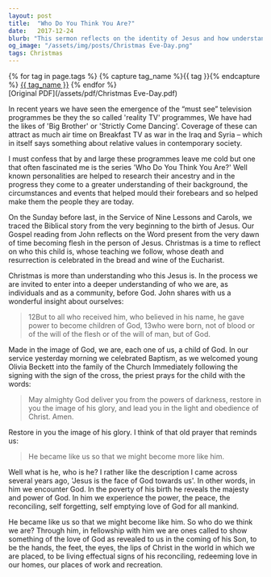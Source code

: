 ```yaml
---
layout: post
title:  "Who Do You Think You Are?"
date:   2017-12-24
blurb: "This sermon reflects on the identity of Jesus and how understanding him leads us to a deeper understanding of ourselves. It discusses the power of belief in Jesus, the significance of baptism, and the transformative power of God's love. The sermon encourages us to embody Christ's love in our everyday lives."
og_image: "/assets/img/posts/Christmas Eve-Day.png"
tags: Christmas
---    
```

<div class="tag-pills">
  {% for tag in page.tags %}
    {% capture tag_name %}{{ tag }}{% endcapture %}
    <a href="{{ site.baseurl }}/tag/{{ tag_name }}" class="tag-pill">{{ tag_name }}</a>
  {% endfor %}
</div>
[Original PDF](/assets/pdf/Christmas Eve-Day.pdf)

In recent years we have seen the emergence of the “must see” television programmes be they the so called 'reality TV' programmes, We have had the likes of 'Big Brother' or 'Strictly Come Dancing'. Coverage of these can attract as much air time on Breakfast TV as war in the Iraq and Syria – which in itself says something about relative values in contemporary society.

I must confess that by and large these programmes leave me cold but one that often fascinated me is the series 'Who Do You Think You Are?' Well known personalities are helped to research their ancestry and in the progress they come to a greater understanding of their background, the circumstances and events that helped mould their forebears and so helped make them the people they are today.

On the Sunday before last, in the Service of Nine Lessons and Carols, we traced the Biblical story from the very beginning to the birth of Jesus. Our Gospel reading from John reflects on the Word present from the very dawn of time becoming flesh in the person of Jesus. Christmas is a time to reflect on who this child is, whose teaching we follow, whose death and resurrection is celebrated in the bread and wine of the Eucharist.

Christmas is more than understanding who this Jesus is. In the process we are invited to enter into a deeper understanding of who we are, as individuals and as a community, before God. John shares with us a wonderful insight about ourselves:

> 12But to all who received him, who believed in his name, he gave power to become children of God, 13who were born, not of blood or of the will of the flesh or of the will of man, but of God.

Made in the image of God, we are, each one of us, a child of God. In our service yesterday morning we celebrated Baptism, as we welcomed young Olivia Beckett into the family of the Church Immediately following the signing with the sign of the cross, the priest prays for the child with the words:

> May almighty God deliver you from the powers of darkness, restore in you the image of his glory, and lead you in the light and obedience of Christ. Amen.

Restore in you the image of his glory. I think of that old prayer that reminds us:

> He became like us so that we might become more like him.

Well what is he, who is he? I rather like the description I came across several years ago, 'Jesus is the face of God towards us'. In other words, in him we encounter God. In the poverty of his birth he reveals the majesty and power of God. In him we experience the power, the peace, the reconciling, self forgetting, self emptying love of God for all mankind.

He became like us so that we might become like him. So who do we think we are? Through him, in fellowship with him we are ones called to show something of the love of God as revealed to us in the coming of his Son, to be the hands, the feet, the eyes, the lips of Christ in the world in which we are placed, to be living effectual signs of his reconciling, redeeming love in our homes, our places of work and recreation.

